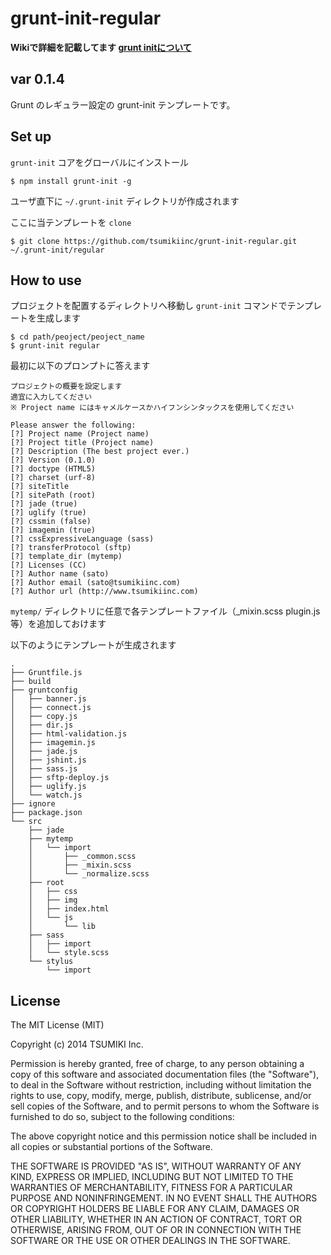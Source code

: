 # grunt-init-regular

**Wikiで詳細を記載してます [grunt initについて](https://github.com/tsumikiinc/grunt-init-regular/wiki/grunt-init%E3%81%AB%E3%81%A4%E3%81%84%E3%81%A6)**

## var 0.1.4
Grunt のレギュラー設定の grunt-init テンプレートです。


## Set up

`grunt-init` コアをグローバルにインストール
```
$ npm install grunt-init -g
```
ユーザ直下に `~/.grunt-init` ディレクトリが作成されます

ここに当テンプレートを `clone`

```
$ git clone https://github.com/tsumikiinc/grunt-init-regular.git ~/.grunt-init/regular
```

## How to use

プロジェクトを配置するディレクトリへ移動し `grunt-init` コマンドでテンプレートを生成します

```
$ cd path/peoject/peoject_name
$ grunt-init regular
```
最初に以下のプロンプトに答えます

```
プロジェクトの概要を設定します
適宜に入力してください
※ Project name にはキャメルケースかハイフンシンタックスを使用してください

Please answer the following:
[?] Project name (Project name) 
[?] Project title (Project name) 
[?] Description (The best project ever.) 
[?] Version (0.1.0) 
[?] doctype (HTML5) 
[?] charset (urf-8) 
[?] siteTitle 
[?] sitePath (root) 
[?] jade (true) 
[?] uglify (true) 
[?] cssmin (false) 
[?] imagemin (true) 
[?] cssExpressiveLanguage (sass) 
[?] transferProtocol (sftp) 
[?] template_dir (mytemp) 
[?] Licenses (CC) 
[?] Author name (sato) 
[?] Author email (sato@tsumikiinc.com) 
[?] Author url (http://www.tsumikiinc.com) 
```

`mytemp/` ディレクトリに任意で各テンプレートファイル（_mixin.scss plugin.js 等）を追加しておけます

以下のようにテンプレートが生成されます

```
.
├── Gruntfile.js
├── build
├── gruntconfig
│   ├── banner.js
│   ├── connect.js
│   ├── copy.js
│   ├── dir.js
│   ├── html-validation.js
│   ├── imagemin.js
│   ├── jade.js
│   ├── jshint.js
│   ├── sass.js
│   ├── sftp-deploy.js
│   ├── uglify.js
│   └── watch.js
├── ignore
├── package.json
└── src
    ├── jade
    ├── mytemp
    │   └── import
    │       ├── _common.scss
    │       ├── _mixin.scss
    │       └── _normalize.scss
    ├── root
    │   ├── css
    │   ├── img
    │   ├── index.html
    │   └── js
    │       └── lib
    ├── sass
    │   ├── import
    │   └── style.scss
    └── stylus
        └── import
```

## License

The MIT License (MIT)

Copyright (c) 2014 TSUMIKI Inc.

Permission is hereby granted, free of charge, to any person obtaining a copy
of this software and associated documentation files (the "Software"), to deal
in the Software without restriction, including without limitation the rights
to use, copy, modify, merge, publish, distribute, sublicense, and/or sell
copies of the Software, and to permit persons to whom the Software is
furnished to do so, subject to the following conditions:

The above copyright notice and this permission notice shall be included in all
copies or substantial portions of the Software.

THE SOFTWARE IS PROVIDED "AS IS", WITHOUT WARRANTY OF ANY KIND, EXPRESS OR
IMPLIED, INCLUDING BUT NOT LIMITED TO THE WARRANTIES OF MERCHANTABILITY,
FITNESS FOR A PARTICULAR PURPOSE AND NONINFRINGEMENT. IN NO EVENT SHALL THE
AUTHORS OR COPYRIGHT HOLDERS BE LIABLE FOR ANY CLAIM, DAMAGES OR OTHER
LIABILITY, WHETHER IN AN ACTION OF CONTRACT, TORT OR OTHERWISE, ARISING FROM,
OUT OF OR IN CONNECTION WITH THE SOFTWARE OR THE USE OR OTHER DEALINGS IN THE
SOFTWARE.
